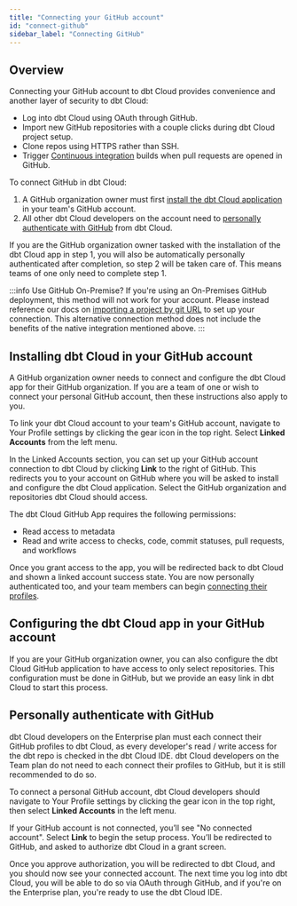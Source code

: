 ```yaml
---
title: "Connecting your GitHub account"
id: "connect-github"
sidebar_label: "Connecting GitHub"
---
```


## Overview

Connecting your GitHub account to dbt Cloud provides convenience and another layer of security to dbt Cloud:
- Log into dbt Cloud using OAuth through GitHub.
- Import new GitHub repositories with a couple clicks during dbt Cloud project setup.
- Clone repos using HTTPS rather than SSH.
- Trigger [Continuous integration](/docs/deploy/cloud-ci-job) builds when pull requests are opened in GitHub.


To connect GitHub in dbt Cloud:
1. A GitHub organization owner must first [install the dbt Cloud application](/docs/collaborate/git/connect-github#installing-dbt-cloud-in-your-github-account) in your team's GitHub account.
2. All other dbt Cloud developers on the account need to [personally authenticate with GitHub](/docs/collaborate/git/connect-github#personally-authenticate-with-github) from dbt Cloud.

If you are the GitHub organization owner tasked with the installation of the dbt Cloud app in step 1, you will also be automatically personally authenticated after completion, so step 2 will be taken care of. This means teams of one only need to complete step 1.

:::info Use GitHub On-Premise?
If you're using an On-Premises GitHub deployment, this method will not work for your account. Please instead reference our docs on [importing a project by git URL](/docs/collaborate/git/import-a-project-by-git-url) to set up your connection. This alternative connection method does not include the benefits of the native integration mentioned above.
:::

## Installing dbt Cloud in your GitHub account

A GitHub organization owner needs to connect and configure the dbt Cloud app for their GitHub organization. If you are a team of one or wish to connect your personal GitHub account, then these instructions also apply to you.

To link your dbt Cloud account to your team's GitHub account, navigate to Your Profile settings by clicking the gear icon in the top right. Select **Linked Accounts** from the left menu.

<Lightbox src="/img/docs/dbt-cloud/cloud-configuring-dbt-cloud/connecting-github/github-connect.gif" title="Navigated to Linked Accounts under your profile"/>

In the Linked Accounts section, you can set up your GitHub account connection to dbt Cloud by clicking **Link** to the right of GitHub. This redirects you to your account on GitHub where you will be asked to install and configure the dbt Cloud application. Select the GitHub organization and repositories dbt Cloud should access.

<Lightbox src="/img/docs/dbt-cloud/cloud-configuring-dbt-cloud/connecting-github/github-app-install.png" title="Installing the dbt Cloud application into a GitHub organization"/>

The dbt Cloud GitHub App requires the following permissions:
- Read access to metadata
- Read and write access to checks, code, commit statuses, pull requests, and workflows

Once you grant access to the app, you will be redirected back to dbt Cloud and shown a linked account success state. You are now personally authenticated too, and your team members can begin [connecting their profiles](/docs/collaborate/git/connect-github#personally-authenticate-with-github).

## Configuring the dbt Cloud app in your GitHub account
If you are your GitHub organization owner, you can also configure the dbt Cloud GitHub application to have access to only select repositories. This configuration must be done in GitHub, but we provide an easy link in dbt Cloud to start this process.
<Lightbox src="/img/docs/dbt-cloud/cloud-configuring-dbt-cloud/connecting-github/configure-github.png" title="Configuring the dbt Cloud app"/>

## Personally authenticate with GitHub
dbt Cloud developers on the Enterprise plan must each connect their GitHub profiles to dbt Cloud, as every developer's read / write access for the dbt repo is checked in the dbt Cloud IDE. dbt Cloud developers on the Team plan do not need to each connect their profiles to GitHub, but it is still recommended to do so.

To connect a personal GitHub account, dbt Cloud developers should navigate to Your Profile settings by clicking the gear icon in the top right, then select **Linked Accounts** in the left menu.

If your GitHub account is not connected, you’ll see "No connected account". Select **Link** to begin the setup process. You’ll be redirected to GitHub, and asked to authorize dbt Cloud in a grant screen.
<Lightbox src="/img/docs/dbt-cloud/cloud-configuring-dbt-cloud/connecting-github/github-auth.png" title="Authorizing the dbt Cloud app for developers"/>

Once you approve authorization, you will be redirected to dbt Cloud, and you should now see your connected account. The next time you log into dbt Cloud, you will be able to do so via OAuth through GitHub, and if you're on the Enterprise plan, you're ready to use the dbt Cloud IDE.
